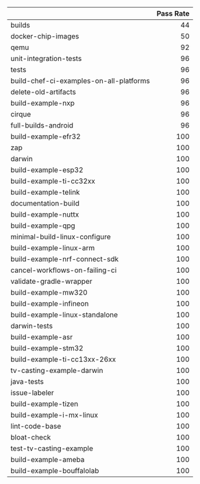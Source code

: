 |                                         |   Pass Rate |
|:----------------------------------------|------------:|
| builds                                  |          44 |
| docker-chip-images                      |          50 |
| qemu                                    |          92 |
| unit-integration-tests                  |          96 |
| tests                                   |          96 |
| build-chef-ci-examples-on-all-platforms |          96 |
| delete-old-artifacts                    |          96 |
| build-example-nxp                       |          96 |
| cirque                                  |          96 |
| full-builds-android                     |          96 |
| build-example-efr32                     |         100 |
| zap                                     |         100 |
| darwin                                  |         100 |
| build-example-esp32                     |         100 |
| build-example-ti-cc32xx                 |         100 |
| build-example-telink                    |         100 |
| documentation-build                     |         100 |
| build-example-nuttx                     |         100 |
| build-example-qpg                       |         100 |
| minimal-build-linux-configure           |         100 |
| build-example-linux-arm                 |         100 |
| build-example-nrf-connect-sdk           |         100 |
| cancel-workflows-on-failing-ci          |         100 |
| validate-gradle-wrapper                 |         100 |
| build-example-mw320                     |         100 |
| build-example-infineon                  |         100 |
| build-example-linux-standalone          |         100 |
| darwin-tests                            |         100 |
| build-example-asr                       |         100 |
| build-example-stm32                     |         100 |
| build-example-ti-cc13xx-26xx            |         100 |
| tv-casting-example-darwin               |         100 |
| java-tests                              |         100 |
| issue-labeler                           |         100 |
| build-example-tizen                     |         100 |
| build-example-i-mx-linux                |         100 |
| lint-code-base                          |         100 |
| bloat-check                             |         100 |
| test-tv-casting-example                 |         100 |
| build-example-ameba                     |         100 |
| build-example-bouffalolab               |         100 |